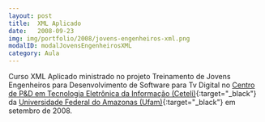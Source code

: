 ```yaml
---
layout: post
title:  XML Aplicado
date:   2008-09-23
img: img/portfolio/2008/jovens-engenheiros-xml.png
modalID: modalJovensEngenheirosXML
category: Aula
---
```


Curso XML Aplicado ministrado no projeto Treinamento de Jovens Engenheiros para Desenvolvimento de Software para Tv Digital no [Centro de P&D em Tecnologia Eletrônica da Informação (Ceteli)][ceteli]{:target="_black"} da [Universidade Federal do Amazonas (Ufam)][ufam]{:target="_black"} em setembro de 2008.

[ceteli]: http://www.ceteli.ufam.edu.br/
[ufam]: https://ufam.edu.br/
